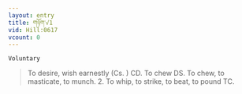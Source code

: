 ```yaml
---
layout: entry
title: གཉོག་√1
vid: Hill:0617
vcount: 0
---
```

`Voluntary` 
> To desire, wish earnestly (Cs\.
) CD\.
 To chew DS\.
 To chew, to masticate, to munch\.
 2\.
 To whip, to strike, to beat, to pound TC\.

